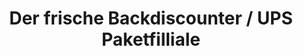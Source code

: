 ---
title: "Der frische Backdiscounter / UPS Paketfilliale"
url: /bochum/der-frische-backdiscounter-ups-paketfilliale/
shop: Bäckerei
---